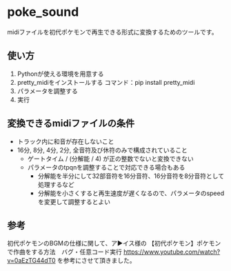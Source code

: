 # poke_sound
midiファイルを初代ポケモンで再生できる形式に変換するためのツールです。

## 使い方
1. Pythonが使える環境を用意する
2. pretty_midiをインストールする
    コマンド：pip install pretty_midi
3. パラメータを調整する
4. 実行

## 変換できるmidiファイルの条件
- トラック内に和音が存在しないこと
- 16分, 8分, 4分, 2分, 全音符及び休符のみで構成されていること
  - ゲートタイム / (分解能 / 4) が正の整数でないと変換できない
  - パラメータのtpqnを調整することで対応できる場合もある
    - 分解能を半分にして32部音符を16分音符、16分音符を8分音符として処理するなど
    - 分解能を小さくすると再生速度が遅くなるので、パラメータのspeedを変更して調整するとよい

## 参考
初代ポケモンのBGMの仕様に関して、ア▶イス様の
【初代ポケモン】ポケモンで作曲をする方法　バグ・任意コード実行
https://www.youtube.com/watch?v=0aEzTG44dT0
を参考にさせて頂きました。